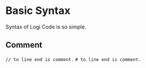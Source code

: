 # Basic Syntax
Syntax of Logi Code is so simple.

## Comment
`// to line end is comment.`
`# to line end is comment.`
